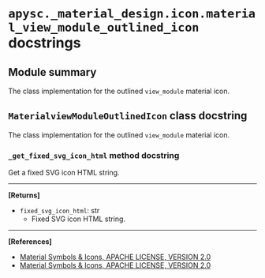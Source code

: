 # `apysc._material_design.icon.material_view_module_outlined_icon` docstrings

## Module summary

The class implementation for the outlined `view_module` material icon.

## `MaterialviewModuleOutlinedIcon` class docstring

The class implementation for the outlined `view_module` material icon.

### `_get_fixed_svg_icon_html` method docstring

Get a fixed SVG icon HTML string.<hr>

**[Returns]**

- `fixed_svg_icon_html`: str
  - Fixed SVG icon HTML string.

<hr>

**[References]**

- [Material Symbols & Icons, APACHE LICENSE, VERSION 2.0](https://fonts.google.com/icons?icon.size=24&icon.color=%23e8eaed)
- [Material Symbols & Icons, APACHE LICENSE, VERSION 2.0](https://www.apache.org/licenses/LICENSE-2.0.html)
